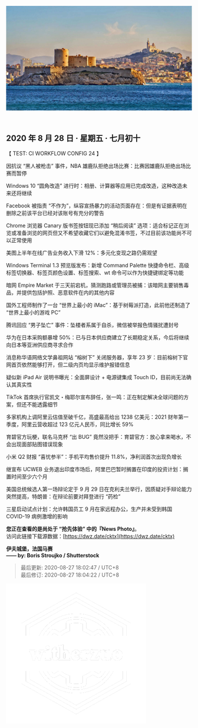 <header>  

![News Photo | 半日刊](ref/photo.jpeg)  

</header>

<section>  

## 2020 年 8 月 28 日 · 星期五 · 七月初十  

【 TEST: CI WORKFLOW CONFIG 24 】  

因抗议 “黑人被枪击” 事件，NBA 雄鹿队拒绝出场比赛：比赛因雄鹿队拒绝出场比赛而暂停  

Windows 10 “圆角改造” 进行时：相册、计算器等应用已完成改造，这种改造未来还将继续  

Facebook 被指责 “不作为”，纵容宣扬暴力的活动页面存在：但是有证据表明在删除之前该平台已经对该账号有充分的警告  

Chrome 浏览器 Canary 版书签按钮现已添加 “稍后阅读” 选项：适合标记正在浏览或准备浏览的网页但又不希望收藏它们以避免混淆书签，不过目前该功能尚不可以正常使用  

美图上半年在线广告业务收入下滑 12%：多元化变现之路仍需观望  

Windows Terminal 1.3 预览版发布：新增 Command Palette 快捷命令栏、高级标签切换器、标签页颜色设置、标签搜索、wt 命令可以作为快捷键绑定等功能  

暗网 Empire Market 于三天前宕机，猜测跑路或管理员被捕：该暗网主要销售毒品，并提供包括护照、恶意软件在内的其他内容  

国外工程师制作了一台 “世界上最小的 iMac”：基于树莓派打造，此前他还制造了 “世界上最小的游戏 PC”  

腾讯回应 “男子坠亡” 事件：坠楼者系属于自杀，微信被举报色情骚扰遭封号  

华为在日本采购额暴增 50%：已与日本供应商建立了长期稳定关系，今后将继续向日本等亚洲供应商寻求合作  

消息称华语网络文学鼻祖网站 “榕树下” 关闭服务器，享年 23 岁：目前榕树下官网首页依然能够打开，但二级内页均显示维护报错信息  

疑似新 iPad Air 说明书曝光：全面屏设计 + 电源键集成 Touch ID，目前尚无法确认其真实性  

TikTok 首席执行官凯文・梅耶尔宣布辞任，张一鸣：正在制定解决全球问题的方案，但还不能透露细节  

多家机构上调阿里云估值至破千亿，高盛最高给出 1238 亿美元：2021 财年第一季度，阿里云营收超过 123 亿元人民币，同比增长 59%  

育碧官方玩梗，联名马克杯 “出 BUG” 竟然没把手：育碧官方：放心拿来喝水，不会出现面部贴图错误现象  

小米 Q2 财报 “喜忧参半”：手机平均售价提升 11.8%，净利润首次出现负增长  

继宣布 UCWEB 业务退出印度市场后，阿里巴巴暂时搁置在印度的投资计划：搁置时间至少六个月  

美国总统候选人第一场辩论定于 9 月 29 日在克利夫兰举行，因质疑对手辩论能力突然提高，特朗普：在辩论前要对拜登进行 “药检”  

三星启动试点计划：允许韩国员工 9 月在家远程办公，生产并未受到韩国 COVID-19 病例激增的影响  

</section>  

<footer>  

**您正在查看的是尚处于 “抢先体验” 中的『News Photo』**。  
访问此链接下载源数据：[https://dwz.date/cktx](https://dwz.date/cktx)  

**伊夫城堡，法国马赛**  
**—— by: Boris Stroujko / Shutterstock** 

> 最后更新: 2020-08-27 18:02:47 / UTC+8  
> 最后修订: 2020-08-27 18:04:22 / UTC+8  

![watermark](ref/avatar-normal-new.png "watermark")  

</footer>  

<script src="ref/bundle.js"></script>
